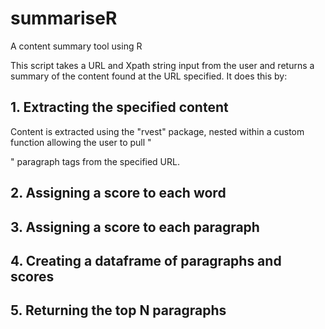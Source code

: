 # summariseR
A content summary tool using R

This script takes a URL and Xpath string input from the user and returns a summary of the content found at the URL specified.
It does this by:

## 1. Extracting the specified content
Content is extracted using the "rvest" package, nested within a custom function allowing the user to pull "<p>" paragraph tags from the specified URL.

## 2. Assigning a score to each word

## 3. Assigning a score to each paragraph

## 4. Creating a dataframe of paragraphs and scores

## 5. Returning the top N paragraphs
